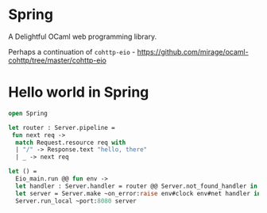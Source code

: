 # Spring 

A Delightful OCaml web programming library.


Perhaps a continuation of `cohttp-eio` - https://github.com/mirage/ocaml-cohttp/tree/master/cohttp-eio 

# Hello world in Spring

```ocaml
open Spring

let router : Server.pipeline =
 fun next req ->
  match Request.resource req with
  | "/" -> Response.text "hello, there"
  | _ -> next req

let () =
  Eio_main.run @@ fun env ->
  let handler : Server.handler = router @@ Server.not_found_handler in
  let server = Server.make ~on_error:raise env#clock env#net handler in
  Server.run_local ~port:8080 server
```
